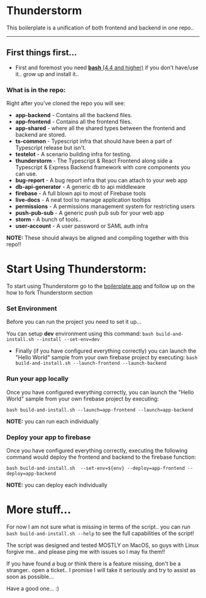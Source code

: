 # Thunderstorm

This boilerplate is a unification of both frontend and backend in one repo.. 

---

## First things first...

 * First and foremost you need [**bash** (4.4 and higher)](https://www.google.com/search?q=how+to+install+bash) if you don't have/use it..  grow up and install it..

### What is in the repo:
 
 Right after you've cloned the repo you will see:
  * **app-backend** - Contains all the backend files.
  * **app-frontend** - Contains all the frontend files.
  * **app-shared** - where all the shared types between the frontend and backend are stored.
  * **ts-common** - Typescript infra that should have been a part of Typescript release but isn't.
  * **testelot** - A scenario building infra for testing.
  * **thunderstorm** - The Typescript & React Frontend along side a Typescript & Express Backend framework with core components you can use.
  * **bug-report** - A bug report infra that you can attach to your web app
  * **db-api-generator** - A generic db to api middleware
  * **firebase** - A full blown api to most of Firebase tools
  * **live-docs** - A neat tool to manage application tooltips
  * **permissions** - A permissions management system for restricting users
  * **push-pub-sub** - A generic push pub sub for your web app
  * **storm** - A bunch of tools.. 
  * **user-account** - A user password or SAML auth infra
  
 **NOTE:** These should always be aligned and compiling together with this repo!!
  
# Start Using Thunderstorm: 
  To start using Thunderstorm go to the [boilerplate app](https://github.com/intuition-robotics/thunderstorm-app) and follow up on the how to fork Thunderstorm section

 
### Set Environment
 Before you can run the project you need to set it up...
 
 You can setup **dev** environment using this command: `bash build-and-install.sh --install --set-env=dev` 
  
  * Finally (if you have configured everything correctly) you can launch the "Hello World" sample from your own firebase project by executing: `bash build-and-install.sh --launch-frontend --launch-backend`


### Run your app locally  
 Once you have configured everything correctly, you can launch the "Hello World" sample from your own firebase project by executing: 
 
 `bash build-and-install.sh --launch=app-frontend --launch=app-backend`

**NOTE:** you can run each individually


### Deploy your app to firebase

 Once you have configured everything correctly, executing the following command would deploy the frontend and backend to the firebase function: 

`bash build-and-install.sh  --set-env=${env} --deploy=app-frontend --deploy=app-backend`

**NOTE:** you can deploy each individually


# More stuff...

For now I am not sure what is missing in terms of the script.. you can run `bash build-and-install.sh --help` to see the full 
capabilities of the script!

The script was designed and tested MOSTLY on MacOS, so guys with Linux forgive me.. and please ping me with issues so I may fix them!!

If you have found a bug or think there is a feature missing, don't be a stranger.. open a ticket.. 
I promise I will take it seriously and try to assist as soon as possible...

Have a good one... :)
